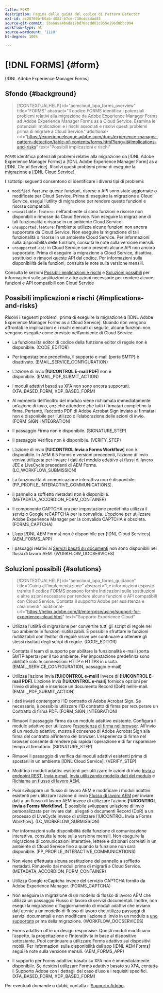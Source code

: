 ```yaml
---
title: FORM
description: Pagina della guida del codice di Pattern Detector
exl-id: ac28760b-b0ab-4082-b7ce-730cddc4ad83
source-git-commit: 5ba6a9a4b6da17bd78acdd82c955e296d8bbc994
workflow-type: ht
source-wordcount: '1110'
ht-degree: 100%

---
```


# [!DNL FORMS] {#form}

[!DNL Adobe Experience Manager Forms]

## Sfondo {#background}

>[!CONTEXTUALHELP]
>id="aemcloud_bpa_forms_overview"
>title="FORMS"
>abstract="Il codice FORMS identifica i potenziali problemi relativi alla migrazione da Adobe Experience Manager Forms ad Adobe Experience Manager Forms as a Cloud Service. Esamina le potenziali implicazioni e i rischi associati e risolvi questi problemi prima di migrare a Cloud Service."
>additional-url="https://experienceleague.adobe.com/docs/experience-manager-pattern-detection/table-of-contents/forms.html?lang=it#implications-and-risks" text="Possibili implicazioni e rischi"

`FORMS` identifica potenziali problemi relativi alla migrazione da [!DNL Adobe Experience Manager Forms] a [!DNL Adobe Experience Manager Form] as a [!DNL Cloud Service]. Risolvi questi problemi prima di eseguire la migrazione a [!DNL Cloud Service].

I sottotipi seguenti consentono di identificare i diversi tipi di problemi:

* `modified.feature`: queste funzioni, risorse o API sono state aggiornate o modificate per Cloud Service. Prima di eseguire la migrazione a Cloud Service, esegui l’utility di migrazione per rendere queste funzioni e risorse compatibili.
* `unavailable.feature`: nell’ambiente ci sono funzioni e risorse non disponibili o rimosse da Cloud Service. Non eseguire la migrazione di tali funzionalità o risorse in un ambiente Cloud Service.
* `unsupported.feature`: l’ambiente utilizza alcune funzioni non ancora supportate da Cloud Service. Non eseguire la migrazione di tali funzionalità o risorse in un ambiente Cloud Service. Per informazioni sulla disponibilità delle funzioni, consulta le note sulla versione mensili.
* `unsupported.api`: in Cloud Service sono presenti alcune API non ancora supportate. Prima di eseguire la migrazione a Cloud Service, disattiva, sostituisci o rimuovi queste API dal codice. Per informazioni sulla disponibilità delle funzioni, consulta le note sulla versione mensili.

Consulta le sezioni [Possibili implicazioni e rischi](#implications-and-risks) e [Soluzioni possibili](#solutions) per informazioni sulle sostituzioni e altre azioni necessarie per rendere alcune funzioni e API compatibili con Cloud Service

## Possibili implicazioni e rischi {#implications-and-risks}

Risolvi i seguenti problemi, prima di eseguire la migrazione a [!DNL Adobe Experience Manager Forms as a Cloud Service]. Quando non vengono affrontati le implicazioni e i rischi elencati di seguito, alcune funzioni non vengono eseguite come previsto nell’ambiente di Cloud Service.

* La funzionalità editor di codice della funzione editor di regole non è disponibile. (CODE_EDITOR)

* Per impostazione predefinita, il supporto e-mail (porta SMTP) è disattivato. (EMAIL_SERVICE_CONFIGURATION)

* L’azione di invio **[!UICONTROL E-mail PDF]** non è disponibile. (EMAIL_PDF_SUBMIT_ACTION)

* I moduli adattivi basati su XFA non sono ancora supportati. (XFA_BASED_FORM, XDP_BASED_FORM)

* Al momento dell’inoltro del modulo viene richiamata immediatamente un’azione di invio, anziché attendere che tutti i firmatari completino la firma. Pertanto, l’accordo PDF di Adobe Acrobat Sign inviato ai firmatari non è disponibile per l’utilizzo o l’elaborazione delle azioni di invio. (FORM_SIGN_INTEGRATION)

* Il passaggio Firma non è disponibile. (SIGNATURE_STEP)

* Il passaggio Verifica non è disponibile. (VERIFY_STEP)

* L’azione di invio **[!UICONTROL Invia a Forms Workflow]** non è disponibile. In AEM 6.5 Forms e versioni precedenti, l’azione di invio veniva utilizzata per inviare i dati del modulo adattivo ai flussi di lavoro JEE e LiveCycle precedenti di AEM Forms. (LC_WORKFLOW_SUBMISSION)

* La funzionalità di comunicazione interattiva non è disponibile.  (FP_PROFILE_INTERACTIVE_COMMUNICATIONS).

* Il pannello a soffietto metadati non è disponibile. (METADATA_ACCORDION_FORM_CONTAINER)

* Il componente CAPTCHA ora per impostazione predefinita utilizza il servizio Google reCAPTCHA per la convalida. L’opzione per utilizzare Adobe Experience Manager per la convalida CAPTCHA è obsoleta. (FORMS_CAPTCHA)

* L’app [!DNL AEM Forms] non è disponibile per [!DNL Cloud Services]. (AEM_FORMS_APP)

* I passaggi relativi ai [Servizi basati su documenti](https://experienceleague.adobe.com/docs/experience-manager-65/forms/install-aem-forms/osgi-installation/install-configure-document-services.html?lang=it#deployment-topology) non sono disponibili nei flussi di lavoro AEM. (WORKFLOW_DOCSERVICES)

## Soluzioni possibili {#solutions}

>[!CONTEXTUALHELP]
>id="aemcloud_bpa_forms_guidance"
>title="Guida all’implementazione"
>abstract="Le informazioni esposte tramite il codice FORMS possono fornire indicazioni sulle sostituzioni e altre azioni necessarie per rendere alcune funzioni e API compatibili con Cloud Service. Contatta il supporto Adobe per assistenza e chiarimenti"
>additional-url="https://helpx.adobe.com/it/enterprise/using/support-for-experience-cloud.html" text="Supporto Experience Cloud"

* Utilizza l’utilità di migrazione per convertire tutti gli script di regole nel tuo ambiente in funzioni riutilizzabili. È possibile sfruttare le funzioni riutilizzabili con l’editor di regole visive per continuare a ottenere gli stessi risultati degli script di regole. (CODE_EDITOR)

* Contatta il team di supporto per abilitare la funzionalità e-mail (porta SMTP aperta) per il tuo ambiente. Per impostazione predefinita sono abilitate solo le connessioni HTTP e HTTPS in uscita. (EMAIL_SERVICE_CONFIGURATION, passaggio e-mail)

* Utilizza l’azione Invia **[!UICONTROL e-mail]** invece di **[!UICONTROL E-mail PDF]**. L’azione Invia **[!UICONTROL e-mail]** fornisce opzioni per l’invio di allegati e inserisce un documento Record (DoR) nell’e-mail. (EMAIL_PDF_SUBMIT_ACTION)

* I dati inviati contengono l’ID contratto di Adobe Acrobat Sign. Se necessario, è possibile utilizzare l’ID contratto di firma per recuperare un Contratto di firma PDF.  (FORM_SIGN_INTEGRATION)

* Rimuovi il passaggio Firma da un modulo adattivo esistente. Configura il modulo adattivo per utilizzare l’[esperienza di firma nel browser](https://medium.com/adobetech/using-adobe-sign-to-e-sign-an-adaptive-form-heres-the-best-way-to-do-it-dc3e15f9b684). All’invio di un modulo adattivo, mostra il consenso di Adobe Acrobat Sign alla firma del contratto all’interno del browser. L’esperienza di firma nel browser consente di rendere più rapida l’operazione e di far risparmiare tempo al firmatario. (SIGNATURE_STEP)

* Rimuovi il passaggio di verifica dai moduli adattivi esistenti prima di spostarli in un ambiente [!DNL Cloud Service]. (VERIFY_STEP)

* Modifica i moduli adattivi esistenti per utilizzare le azioni di invio [Invia a endpoint REST](https://experienceleague.adobe.com/docs/experience-manager-forms-cloud-service/forms/create-an-adaptive-form/configure-submit-actions-and-metadata-submission/configuring-submit-actions.html?lang=it#submit-to-rest-endpoint), [Invia e-mail](https://experienceleague.adobe.com/docs/experience-manager-forms-cloud-service/forms/create-an-adaptive-form/configure-submit-actions-and-metadata-submission/configuring-submit-actions.html?lang=it#send-email), [Invia utilizzando modello dati del modulo](https://experienceleague.adobe.com/docs/experience-manager-forms-cloud-service/forms/create-an-adaptive-form/configure-submit-actions-and-metadata-submission/configuring-submit-actions.html?lang=it#submit-using-form-data-model) e [Richiama un flusso di lavoro AEM.](https://experienceleague.adobe.com/docs/experience-manager-forms-cloud-service/forms/create-an-adaptive-form/configure-submit-actions-and-metadata-submission/configuring-submit-actions.html?lang=it#invoke-an-aem-workflow)

* Puoi sviluppare un flusso di lavoro AEM e modificare i moduli adattivi esistenti per utilizzare l’azione di invio [Flusso di lavoro AEM](https://experienceleague.adobe.com/docs/experience-manager-forms-cloud-service/forms/create-an-adaptive-form/configure-submit-actions-and-metadata-submission/configuring-submit-actions.html?lang=it#invoke-an-aem-workflow) per inviare dati a un flusso di lavoro AEM invece di utilizzare l’azione **[!UICONTROL Invia a Forms Workflow]**. È possibile sviluppare un’azione di invio personalizzata per inviare dati, allegati o documenti Record (DoR) a un processo di LiveCycle invece di utilizzare [!UICONTROL Invia a Forms Workflow]. (LC_WORKFLOW_SUBMISSION)

* Per informazioni sulla disponibilità della funzione di comunicazione interattiva, consulta le note sulla versione mensili. Non eseguire la migrazione di comunicazioni interattive, lettere e dizionari correlati in un ambiente di Cloud Service fino a quando la funzione non sarà disponibile. (FP_PROFILE_INTERACTIVE_COMMUNICATIONS)

* Non viene effettuata alcuna sostituzione del pannello a soffietto metadati. Rimuovilo dai moduli prima di migrarli a Cloud Service.(METADATA_ACCORDION_FORM_CONTAINER)

* Utilizza Google reCaptcha invece del servizio CAPTCHA fornito da Adobe Experience Manager. (FORMS_CAPTCHA)

* Non eseguire la migrazione di un modello di flusso di lavoro AEM che utilizza un passaggio Flusso di lavoro di servizi documentali. Inoltre, non esegui la migrazione o l’aggiornamento di moduli adattivi che inviano dati utente a un modello di flusso di lavoro che utilizza passaggi di servizi documentali e non modificare l’azione di invio in un modulo a [uno supportato](https://experienceleague.adobe.com/docs/experience-manager-forms-cloud-service/forms/create-an-adaptive-form/configure-submit-actions-and-metadata-submission/configuring-submit-actions.html?lang=it) prima della migrazione. (WORKFLOW_DOCSERVICES)

* Forms adattivo offre un design responsive. Questi moduli modificano l’aspetto, la progettazione e l’interattività in base al dispositivo sottostante. Puoi continuare a utilizzare Forms adattivo sui dispositivi mobili. Per informazioni sulla disponibilità dell’app [!DNL AEM Forms] segui le note sulla versione mensili. (AEM_FORMS_APP)

* Il supporto per Forms adattivo basato su XFA non è immediatamente disponibile. Se desideri utilizzare Forms adattivo basato su XFA, contatta il Supporto Adobe con i dettagli del caso d’uso e i requisiti specifici.(XFA_BASED_FORM, XDP_BASED_FORM)

Per eventuali domande o dubbi, contatta il [Supporto Adobe](https://helpx.adobe.com/it/enterprise/using/support-for-experience-cloud.html).
